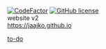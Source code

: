 <a href="https://www.codefactor.io/repository/github/jaajko/jaajko.github.io"><img src="https://www.codefactor.io/repository/github/jaajko/jaajko.github.io/badge" alt="CodeFactor" /></a>
<a href="https://github.com/jaajko/jaajko.github.io/blob/main/LICENSE"><img alt="GitHub license" src="https://img.shields.io/github/license/jaajko/jaajko.github.io"></a>
<br>
website v2 <br>
https://jaajko.github.io <br>

<a href="https://github.com/users/jaajko/projects/1">to-do</a>
